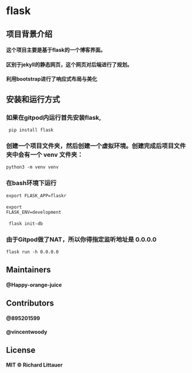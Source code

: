 # flask

## 项目背景介绍

#### 这个项目主要是基于flask的一个博客界面。
#### 区别于jekyll的静态网页，这个网页对后端进行了规划。
#### 利用bootstrap进行了响应式布局与美化

## 安装和运行方式
### 如果在gitpod内运行首先安装flask,
<code> pip install flask </code>

### 创建一个项目文件夹，然后创建一个虚拟环境。创建完成后项目文件夹中会有一个 venv 文件夹：
<code>python3 -m venv venv</code>

### 在bash环境下运行
<code>export FLASK_APP=flaskr</code>
<br></br>
<code>export FLASK_ENV=development</code>
<br></br>
<code> flask init-db </code>

### 由于Gitpod做了NAT，所以你得指定监听地址是 0.0.0.0
<code>flask run -h 0.0.0.0</code>

## Maintainers
#### @Happy-orange-juice

## Contributors
#### @895201599 
#### @vincentwoody

## License
#### MIT © Richard Littauer
